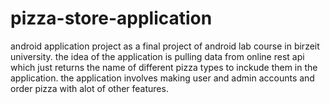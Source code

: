 # pizza-store-application
android application project as a final project of android lab course in birzeit university. the idea of the application is pulling data from online rest api which just returns the name of different pizza types to inckude them in the application. the application involves making user and admin accounts and order pizza with alot of other features.

